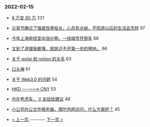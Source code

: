### 2022-02-15 
- [8 万变 80 万](https://www.v2ex.com/t/833951) 221
- [元宵节确诊了强直性脊柱炎，心态有点崩，不知道以后的生活会怎样](https://www.v2ex.com/t/833923) 97
- [今年上海电信变向涨价啊，一线城市开倒车](https://www.v2ex.com/t/833877) 66
- [又到了道理我都懂，就是迈不开第一步的境地。](https://www.v2ex.com/t/833887) 66
- [关于 wolai 和 notion 的关系](https://www.v2ex.com/t/833867) 63
- [口头禅](https://www.v2ex.com/t/833957) 61
- [关于 Web3.0 的问题](https://www.v2ex.com/t/833901) 54
- [HKD ------> CNY](https://www.v2ex.com/t/833854) 53
- [也在考虑车， V 友给给建议](https://www.v2ex.com/t/833885) 48
- [小公司办公文件服务器，偶尔外网访问，什么方案好？](https://www.v2ex.com/t/833882) 45 

- [ < 上一页 ](https://github.com/able8/v2ex-hot-record/blob/master/2022-02-14.md) -------- [ 下一页 > ](https://github.com/able8/v2ex-hot-record/blob/master/2022-02-16.md)